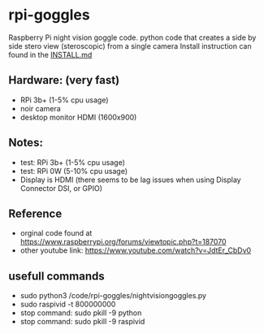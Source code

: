 # rpi-goggles
Raspberry Pi night vision goggle code. python code that creates a side by side stero view (steroscopic) from a single camera
Install instruction can found in the [INSTALL.md](INSTALL.md)

## Hardware: (very fast)
- RPi 3b+ (1-5% cpu usage)
- noir camera
- desktop monitor HDMI (1600x900)

## Notes:
- test: RPi 3b+ (1-5% cpu usage)
- test: RPi 0W (5-10% cpu usage)
- Display is HDMI (there seems to be lag issues when using Display Connector DSI, or GPIO)

## Reference
- orginal code found at https://www.raspberrypi.org/forums/viewtopic.php?t=187070
- other youtube link: https://www.youtube.com/watch?v=JdtEr_CbDv0

## usefull commands
- sudo python3 /code/rpi-goggles/nightvisiongoggles.py
- sudo raspivid -t 800000000
- stop command: sudo pkill -9 python
- stop command: sudo pkill -9 raspivid
